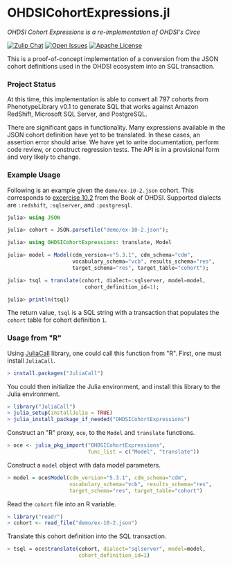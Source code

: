 # OHDSICohortExpressions.jl

*OHDSI Cohort Expressions is a re-implementation of OHDSI's Circe*

[![Zulip Chat][chat-img]][chat-url]
[![Open Issues][issues-img]][issues-url]
[![Apache License][license-img]][license-url]

This is a proof-of-concept implementation of a conversion from the JSON
cohort definitions used in the OHDSI ecosystem into an SQL transaction.

### Project Status

At this time, this implementation is able to convert all 797 cohorts
from PhenotypeLibrary v0.1 to generate SQL that works against Amazon
RedShift, Microsoft SQL Server, and PostgreSQL.

There are significant gaps in functionality. Many expressions available
in the JSON cohort definition have yet to be translated. In these cases,
an assertion error should arise. We have yet to write documentation,
perform code review, or construct regression tests. The API is in a
provisional form and very likely to change.

### Example Usage

Following is an example given the `demo/ex-10-2.json` cohort. This
corresponds to [excercise 10.2][ex-10-2] from the Book of OHDSI.
Supported dialects are `:redshift`, `:sqlserver`, and `:postgresql`.

```julia
julia> using JSON

julia> cohort = JSON.parsefile("demo/ex-10-2.json");

julia> using OHDSICohortExpressions: translate, Model

julia> model = Model(cdm_version=v"5.3.1", cdm_schema="cdm",
                     vocabulary_schema="vcb", results_schema="res",
                     target_schema="res", target_table="cohort");

julia> tsql = translate(cohort, dialect=:sqlserver, model=model,
                         cohort_definition_id=1);

julia> println(tsql)
```

The return value, `tsql` is a SQL string with a transaction that
populates the `cohort` table for cohort definition `1`.

### Usage from "R"

Using [JuliaCall][julia-call] library, one could call this function from
"R". First, one must install `JuliaCall`.

```R
> install.packages("JuliaCall")
```

You could then initialize the Julia environment, and install this
library to the Julia environment.

```R
> library("JuliaCall")
> julia_setup(installJulia = TRUE)
> julia_install_package_if_needed("OHDSICohortExpressions")
```

Construct an "R" proxy, `oce`, to the `Model` and `translate` functions.

```R
> oce <- julia_pkg_import("OHDSICohortExpressions",
                          func_list = c("Model", "translate"))
```

Construct a `model` object with data model parameters.

```R
> model = oce$Model(cdm_version="5.3.1", cdm_schema="cdm",
                    vocabulary_schema="vcb", results_schema="res",
                    target_schema="res", target_table="cohort")
```

Read the `cohort` file into an R variable.

```R
> library("readr")
> cohort <- read_file("demo/ex-10-2.json")
```

Translate this cohort definition into the SQL transaction.

```R
> tsql = oce$translate(cohort, dialect="sqlserver", model=model,
                       cohort_definition_id=1)
```

[julia]: https://julialang.org/downloads/
[julia-call]: https://www.rdocumentation.org/packages/JuliaCall/versions/0.17.4
[ex-10-2]: https://ohdsi.github.io/TheBookOfOhdsi/Cohorts.html#exr:exerciseCohortsSql
[chat-img]: https://img.shields.io/badge/chat-julia--zulip-blue
[chat-url]: https://julialang.zulipchat.com/#narrow/stream/237221-biology-health-and-medicine
[issues-img]: https://img.shields.io/github/issues/MechanicalRabbit/OHDSICohortExpressions.jl.svg
[issues-url]: https://github.com/MechanicalRabbit/OHDSICohortExpressions.jl/issues
[license-img]: https://img.shields.io/badge/license-Apache-blue.svg
[license-url]: https://raw.githubusercontent.com/MechanicalRabbit/OHDSICohortExpressions.jl/master/LICENSE
